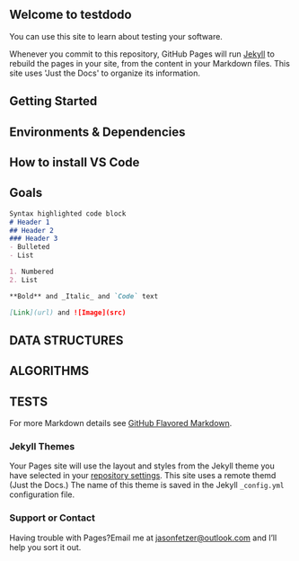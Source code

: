 ## Welcome to testdodo

You can use this site to learn about testing your software.

Whenever you commit to this repository, GitHub Pages will run [Jekyll](https://jekyllrb.com/) to rebuild the pages in your site, from the content in your Markdown files.  This site uses 'Just the Docs' to organize its information.

## Getting Started

## Environments & Dependencies

## How to install VS Code

## Goals
```markdown
Syntax highlighted code block
# Header 1
## Header 2
### Header 3
- Bulleted
- List

1. Numbered
2. List

**Bold** and _Italic_ and `Code` text

[Link](url) and ![Image](src)
```
## DATA STRUCTURES
## ALGORITHMS
## TESTS




For more Markdown details see [GitHub Flavored Markdown](https://guides.github.com/features/mastering-markdown/).

### Jekyll Themes

Your Pages site will use the layout and styles from the Jekyll theme you have selected in your [repository settings](https://github.com/testdodo/testdodo.github.io/settings/pages). This site uses a remote themd (Just the Docs.)
The name of this theme is saved in the Jekyll `_config.yml` configuration file.

### Support or Contact

Having trouble with Pages?Email me at jasonfetzer@outlook.com and I’ll help you sort it out.
